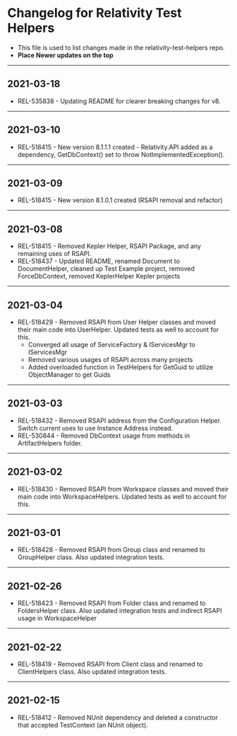 # Changelog for Relativity Test Helpers

- This file is used to list changes made in the relativity-test-helpers repo.
- **Place Newer updates on the top**

-------------------------

## 2021-03-18

- REL-535838 - Updating README for clearer breaking changes for v8.


-------------------------

## 2021-03-10

- REL-518415 - New version 8.1.1.1 created - Relativity.API added as a dependency, GetDbContext() set to throw NotImplementedException().

-------------------------

## 2021-03-09

- REL-518415 - New version 8.1.0.1 created (RSAPI removal and refactor)

-------------------------

## 2021-03-08

- REL-518415 - Removed Kepler Helper, RSAPI Package, and any remaining uses of RSAPI.
- REL-518437 - Updated README, renamed Document to DocumentHelper, cleaned up Test Example project, removed ForceDbContext, removed KeplerHelper Kepler projects

-------------------------

## 2021-03-04

- REL-518429 - Removed RSAPI from User Helper classes and moved their main code into UserHelper.  Updated tests as well to account for this.
  - Converged all usage of ServiceFactory & IServicesMgr to IServicesMgr
  - Removed various usages of RSAPI across many projects
  - Added overloaded function in TestHelpers for GetGuid to utilize ObjectManager to get Guids

-------------------------

## 2021-03-03

- REL-518432 - Removed RSAPI address from the Configuration Helper. Switch current uses to use Instance Address instead.
- REL-530844 - Removed DbContext usage from methods in ArtifactHelpers folder.

-------------------------

## 2021-03-02

- REL-518430 - Removed RSAPI from Workspace classes and moved their main code into WorkspaceHelpers.  Updated tests as well to account for this.

-------------------------

## 2021-03-01

- REL-518428 - Removed RSAPI from Group class and renamed to GroupHelper class. Also updated integration tests.

-------------------------

## 2021-02-26

- REL-518423 - Removed RSAPI from Folder class and renamed to FoldersHelper class. Also updated integration tests and indirect RSAPI usage in WorkspaceHelper

-------------------------

## 2021-02-22

- REL-518419 - Removed RSAPI from Client class and renamed to ClientHelpers class. Also updated integration tests.

-------------------------

## 2021-02-15

- REL-518412 - Removed NUnit dependency and deleted a constructor that accepted TestContext (an NUnit object).
